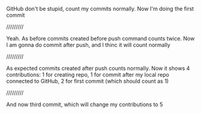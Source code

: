 GitHub don't be stupid, count my commits normally.
Now I'm doing the first commit

/////////

Yeah. As before commits created before push command counts twice.
Now I am gonna do commit after push,
and I thinc it will count normally

/////////

As expected commits created after push counts normally.
Now it shows 4 contributions: 1 for creating repo, 1 for commit after my local repo connected to GitHub, 2 for first commit (which should count as 1)

/////////

And now third commit, which will change my contributions to 5
